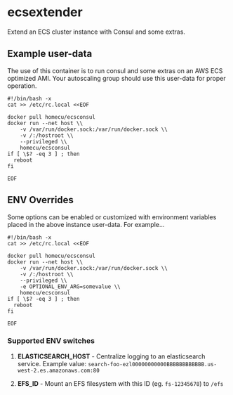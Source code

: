 ecsextender
========
Extend an ECS cluster instance with Consul and some extras.


Example user-data
--------
The use of this container is to run consul and some extras on an AWS ECS
optimized AMI.  Your autoscaling group should use this user-data for proper
operation.

```
#!/bin/bash -x
cat >> /etc/rc.local <<EOF

docker pull homecu/ecsconsul
docker run --net host \\
    -v /var/run/docker.sock:/var/run/docker.sock \\
    -v /:/hostroot \\
    --privileged \\
    homecu/ecsconsul
if [ \$? -eq 3 ] ; then
  reboot
fi

EOF
```


ENV Overrides
--------
Some options can be enabled or customized with environment variables placed in the above
instance user-data.  For example...

```
#!/bin/bash -x
cat >> /etc/rc.local <<EOF

docker pull homecu/ecsconsul
docker run --net host \\
    -v /var/run/docker.sock:/var/run/docker.sock \\
    -v /:/hostroot \\
    --privileged \\
    -e OPTIONAL_ENV_ARG=somevalue \\
    homecu/ecsconsul
if [ \$? -eq 3 ] ; then
  reboot
fi

EOF
```

### Supported ENV switches

1. **ELASTICSEARCH_HOST** - Centralize logging to an elasticsearch service.
   Example value: `search-foo-ezl00000000000BBBBBBBBBBBB.us-west-2.es.amazonaws.com:80`

2. **EFS_ID** - Mount an EFS filesystem with this ID (eg. `fs-12345678`) to `/efs`

